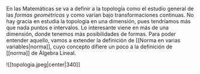 En las Matemáticas se va a definir a la topología como el estudio general de las *formas geométricas* y como varían bajo transformaciones continuas. No hay gracia en estudia la topología en una dimensión, pues tendríamos más que nada puntos e intervalos. Lo interesante viene en más de una dimensión, donde tenemos más posibilidades de formas. Para poder entender aquello, vamos a extender la definición de [[Norma en varias variables|norma]], cuyo concepto difiere un poco a la definición de [[norma]] de Álgebra Lineal. 

![[topologia.jpeg|center|340]]



